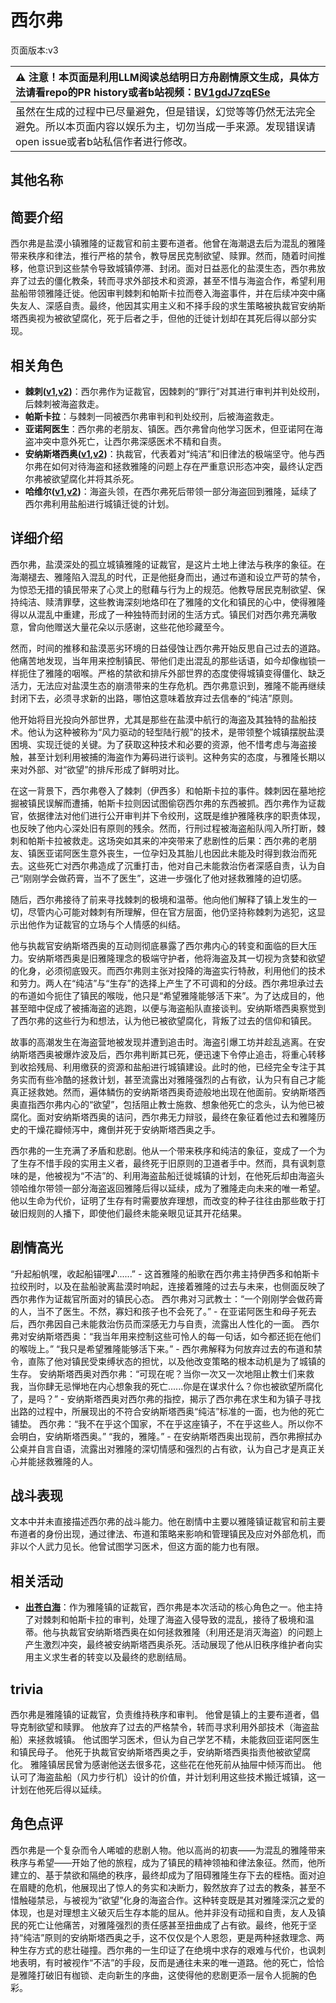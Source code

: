 # 西尔弗
页面版本:v3
 

| :warning: 注意！本页面是利用LLM阅读总结明日方舟剧情原文生成，具体方法请看repo的PR history或者b站视频：[BV1gdJ7zqESe](https://www.bilibili.com/video/BV1gdJ7zqESe/)         |
|:----------------------------|
| 虽然在生成的过程中已尽量避免，但是错误，幻觉等等仍然无法完全避免。所以本页面内容以娱乐为主，切勿当成一手来源。发现错误请open issue或者b站私信作者进行修改。|



## 其他名称

## 简要介绍
西尔弗是盐漠小镇雅隆的证裁官和前主要布道者。他曾在海潮退去后为混乱的雅隆带来秩序和律法，推行严格的禁令，教导居民克制欲望、赎罪。然而，随着时间推移，他意识到这些禁令导致城镇停滞、封闭。面对日益恶化的盐漠生态，西尔弗放弃了过去的僵化教条，转而寻求外部技术和资源，甚至不惜与海盗合作，希望利用盐船带领雅隆迁徙。他因审判棘刺和帕斯卡拉而卷入海盗事件，并在后续冲突中痛失友人、深感自责。最终，他因其实用主义和不择手段的求生策略被执裁官安纳斯塔西奥视为被欲望腐化，死于后者之手，但他的迁徙计划却在其死后得以部分实现。
## 相关角色
-   **棘刺([v1](../chars/char_293_thorns.md),[v2](char_293_thorns.md))**：西尔弗作为证裁官，因棘刺的“罪行”对其进行审判并判处绞刑，后棘刺被海盗救走。
-   **帕斯卡拉**：与棘刺一同被西尔弗审判和判处绞刑，后被海盗救走。
-   **亚诺阿医生**：西尔弗的老朋友、镇医。西尔弗曾向他学习医术，但亚诺阿在海盗冲突中意外死亡，让西尔弗深感医术不精和自责。
-   **安纳斯塔西奥([v1](../chars/extended_char_an_na_si_ta_xi_ao.md),[v2](extended_char_an_na_si_ta_xi_ao.md))**：执裁官，代表着对“纯洁”和旧律法的极端坚守。他与西尔弗在如何对待海盗和拯救雅隆的问题上存在严重意识形态冲突，最终认定西尔弗被欲望腐化并将其杀死。
-   **哈维尔([v1](../chars/extended_char_ha_wei_er.md),[v2](extended_char_ha_wei_er.md))**：海盗头领，在西尔弗死后带领一部分海盗回到雅隆，延续了西尔弗利用盐船进行城镇迁徙的计划。
## 详细介绍
西尔弗，盐漠深处的孤立城镇雅隆的证裁官，是这片土地上律法与秩序的象征。在海潮褪去、雅隆陷入混乱的时代，正是他挺身而出，通过布道和设立严苛的禁令，为惊恐无措的镇民带来了心灵上的慰藉与行为上的规范。他教导居民克制欲望、保持纯洁、赎清罪孽，这些教诲深刻地烙印在了雅隆的文化和镇民的心中，使得雅隆得以从混乱中重建，形成了一种独特而封闭的生活方式。镇民们对西尔弗充满敬意，曾向他赠送大量花朵以示感谢，这些花他珍藏至今。

然而，时间的推移和盐漠恶劣环境的日益侵蚀让西尔弗开始反思自己过去的道路。他痛苦地发现，当年用来控制镇民、带他们走出混乱的那些话语，如今却像枷锁一样扼住了雅隆的咽喉。严格的禁欲和排斥外部世界的态度使得城镇变得僵化、缺乏活力，无法应对盐漠生态的崩溃带来的生存危机。西尔弗意识到，雅隆不能再继续封闭下去，必须寻求新的出路，哪怕这意味着放弃过去信奉的“纯洁”原则。

他开始将目光投向外部世界，尤其是那些在盐漠中航行的海盗及其独特的盐船技术。他认为这种被称为“风力驱动的轻型陆行舰”的技术，是带领整个城镇摆脱盐漠困境、实现迁徙的关键。为了获取这种技术和必要的资源，他不惜考虑与海盗接触，甚至计划利用被捕的海盗作为筹码进行谈判。这种务实的态度，与雅隆长期以来对外部、对“欲望”的排斥形成了鲜明对比。

在这一背景下，西尔弗卷入了棘刺（伊西多）和帕斯卡拉的事件。棘刺因在墓地挖掘被镇民误解而遭捕，帕斯卡拉则因试图偷窃西尔弗的东西被抓。西尔弗作为证裁官，依据律法对他们进行公开审判并下令绞刑，这既是维护雅隆秩序的职责体现，也反映了他内心深处旧有原则的残余。然而，行刑过程被海盗船队闯入所打断，棘刺和帕斯卡拉被救走。这场突如其来的冲突带来了悲剧性的后果：西尔弗的老朋友、镇医亚诺阿医生意外丧生，一位孕妇及其胎儿也因此未能及时得到救治而死去。这些死亡对西尔弗造成了沉重打击，他对自己未能救治伤者深感自责，认为自己“刚刚学会做药膏，当不了医生”，这进一步强化了他对拯救雅隆的迫切感。

随后，西尔弗接待了前来寻找棘刺的极境和温蒂。他向他们解释了镇上发生的一切，尽管内心可能对棘刺有所理解，但在官方层面，他仍坚持称棘刺为逃犯，这显示出他作为证裁官的立场与个人情感的纠结。

他与执裁官安纳斯塔西奥的互动则彻底暴露了西尔弗内心的转变和面临的巨大压力。安纳斯塔西奥是旧雅隆理念的极端守护者，他将海盗及其一切视为贪婪和欲望的化身，必须彻底毁灭。而西尔弗则主张对投降的海盗实行特赦，利用他们的技术和劳力。两人在“纯洁”与“生存”的选择上产生了不可调和的分歧。西尔弗坦承过去的布道如今扼住了镇民的喉咙，他只是“希望雅隆能够活下来”。为了达成目的，他甚至暗中促成了被捕海盗的逃跑，以便与海盗船队直接谈判。安纳斯塔西奥察觉到了西尔弗的这些行为和想法，认为他已被欲望腐化，背叛了过去的信仰和镇民。

故事的高潮发生在海盗营地被发现并遭到追击时。海盗引爆工坊并趁乱逃离。在安纳斯塔西奥被爆炸波及后，西尔弗判断其已死，便迅速下令停止追击，将重心转移到收拾残局、利用缴获的资源和盐船进行城镇建设。此时的他，已经完全专注于其务实而有些冷酷的拯救计划，甚至流露出对雅隆强烈的占有欲，认为只有自己才能真正拯救她。然而，遍体鳞伤的安纳斯塔西奥奇迹般地出现在他面前。安纳斯塔西奥直指西尔弗内心的“欲望”，包括阻止教士施救、想象他死亡的念头，认为他已被腐化。面对安纳斯塔西奥的诘问，西尔弗无力辩驳，最终在象征着他过去和雅隆历史的干燥花瓣倾泻中，瘫倒并死于安纳斯塔西奥之手。

西尔弗的一生充满了矛盾和悲剧。他从一个带来秩序和纯洁的象征，变成了一个为了生存不惜手段的实用主义者，最终死于旧原则的卫道者手中。然而，具有讽刺意味的是，他被视为“不洁”的、利用海盗盐船迁徙城镇的计划，在他死后却由海盗头领哈维尔带领一部分海盗返回雅隆后得以延续，成为了雅隆走向未来的唯一希望。他以生命为代价，证明了生存有时需要放弃理想，而改变的种子往往由那些敢于打破旧规则的人播下，即使他们最终未能亲眼见证其开花结果。
## 剧情高光
“升起船帆嘿，收起船锚嘿♪......” - 这首雅隆的船歌在西尔弗主持伊西多和帕斯卡拉绞刑时，以及在盐船驶离盐漠时响起，连接着雅隆的过去与未来，也侧面反映了西尔弗作为证裁官所面对的镇民心态。
西尔弗对习武教士：“一个刚刚学会做药膏的人，当不了医生。不然，寡妇和孩子也不会死了。” - 在亚诺阿医生和母子死去后，西尔弗因自己未能救治伤员而深感无力与自责，流露出人性化的一面。
西尔弗对安纳斯塔西奥：“我当年用来控制这些可怜人的每一句话，如今都还扼在他们的喉咙上。” “我只是希望雅隆能够活下来。” - 西尔弗解释为何放弃过去的布道和禁令，直陈了他对镇民受束缚状态的担忧，以及他改变策略的根本动机是为了城镇的生存。
安纳斯塔西奥对西尔弗：“可现在呢？当你一次又一次地阻止教士们来救我，当你肆无忌惮地在内心想象我的死亡......你是在谋求什么？你也被欲望所腐化了，是吗？” - 安纳斯塔西奥对西尔弗的指控，揭示了西尔弗在求生和为镇子寻找出路的过程中，所展现出的不符合安纳斯塔西奥“纯洁”标准的一面，也为他的死亡铺垫。
西尔弗：“我不在乎这个国家，不在乎这座镇子，不在乎这些人。所以你不会明白，安纳斯塔西奥。” “我的，雅隆。” - 在安纳斯塔西奥出现前，西尔弗擦拭办公桌并自言自语，流露出对雅隆的深切情感和强烈的占有欲，认为自己才是真正关心并能拯救雅隆的人。
## 战斗表现
文本中并未直接描述西尔弗的战斗能力。他在剧情中主要以雅隆镇证裁官和前主要布道者的身份出现，通过律法、布道和策略来影响和管理镇民及应对外部危机，而非以个人武力见长。他曾试图学习医术，但这方面的能力也有限。
## 相关活动
-   **[出苍白海](../stories/act39side.md)**：作为雅隆镇的证裁官，西尔弗是本次活动的核心角色之一。他主持了对棘刺和帕斯卡拉的审判，处理了海盗入侵导致的混乱，接待了极境和温蒂。他与执裁官安纳斯塔西奥在如何拯救雅隆（利用还是消灭海盗）的问题上产生激烈冲突，最终被安纳斯塔西奥杀死。活动展现了他从旧秩序维护者向实用主义求生者的转变以及最终的悲剧结局。
## trivia
西尔弗是雅隆镇的证裁官，负责维持秩序和审判。
他曾是镇上的主要布道者，倡导克制欲望和赎罪。
他放弃了过去的严格禁令，转而寻求利用外部技术（海盗盐船）来拯救城镇。
他试图学习医术，但认为自己学艺不精，未能救回亚诺阿医生和镇民母子。
他死于执裁官安纳斯塔西奥之手，安纳斯塔西奥指责他被欲望腐化。
雅隆镇居民曾为感谢他送去很多花，这些花在他死前从抽屉中倾泻而出。
他认可了海盗盐船（风力步行机）设计的价值，并计划利用这些技术搬迁城镇，这一计划在他死后得以延续。
## 角色点评
西尔弗是一个复杂而令人唏嘘的悲剧人物。他以高尚的初衷——为混乱的雅隆带来秩序与希望——开始了他的旅程，成为了镇民的精神领袖和律法象征。然而，他所建立的、基于禁欲和隔绝的秩序，最终却成为了阻碍雅隆生存下去的桎梏。面对迫在眉睫的危机，他展现出了惊人的务实和决断力，毅然放弃了过去的教条，甚至不惜触碰禁忌，与被视为“欲望”化身的海盗合作。这种转变既是其对雅隆深沉之爱的体现，也是对理想主义破灭后生存本能的屈从。他并非没有动摇和自责，友人及镇民的死亡让他痛苦，对雅隆强烈的责任感甚至扭曲成了占有欲。最终，他死于坚持“纯洁”原则的安纳斯塔西奥之手，这不仅仅是个人恩怨，更是两种拯救理念、两种生存方式的悲壮碰撞。西尔弗的一生印证了在绝境中求存的艰难与代价，也讽刺地表明，有时被视作“不洁”的手段，反而是通往未来的唯一道路。他的死亡，恰恰是雅隆打破旧有枷锁、走向新生的序曲，这使得他的悲剧更添一层令人扼腕的色彩。